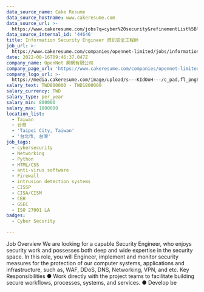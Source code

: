 ```yaml
---
data_source_name: Cake Resume
data_source_hostname: www.cakeresume.com
data_source_url: >-
  https://www.cakeresume.com/jobs?q=cyber%20security&refinementList%5Blang_name%5D%5B0%5D=English&refinementList%5Bsalary_type%5D=per_year&range%5Bsalary_range%5D%5Bmin%5D=1000000
data_source_internal_id: '44646'
title: Information Security Engineer 資訊安全工程師
job_url: >-
  https://www.cakeresume.com/companies/opennet-limited/jobs/information-security-engineer-88611f
date: 2022-08-16T09:46:37.047Z
company_name: OpenNet 開網有限公司
company_page_url: 'https://www.cakeresume.com/companies/opennet-limited'
company_logo_url: >-
  https://media.cakeresume.com/image/upload/s---KIdOoH---/c_pad,fl_png8,h_200,w_200/v1574663536/bzaybcelyff1kqaqhhmr.png
salary_text: TWD800000 - TWD1800000
salary_currency: TWD
salary_type: per_year
salary_min: 800000
salary_max: 1800000
location_list:
  - Taiwan
  - 台灣
  - 'Taipei City, Taiwan'
  - '台北市, 台灣'
job_tags:
  - cybersecurity
  - Networking
  - Python
  - HTML/CSS
  - anti-virus software
  - Firewall
  - intrusion detection systems
  - CISSP
  - CISA/CISM
  - CEH
  - GSEC
  - ISO 27001 LA
badges:
  - Cyber Security

---
```


Job Overview We are looking for a capable Security Engineer, who enjoys security work and possesses both deep and wide expertise in the security space. In this role, you will Engineer, implement and monitor security measures for the protection of our computer systems, applications and infrastructure, such as, WAF, DDoS, DNS, Networking, VPN, and etc. Key Responsibilities ● Work directly with the project teams to facilitate building secure workflows, processes, systems, and services. ● Develop be